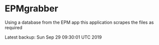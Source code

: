 # EPMgrabber
Using a database from the EPM app this application scrapes the files as required


Latest backup: Sun Sep 29 09:30:01 UTC 2019
